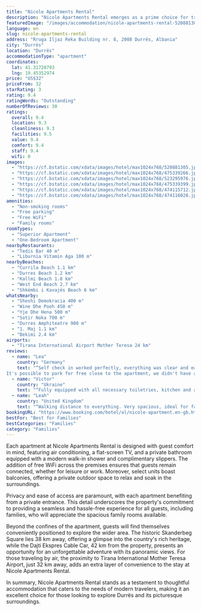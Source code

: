 ```yaml
---
title: "Nicole Apartments Rental"
description: "Nicole Apartments Rental emerges as a prime choice for travelers seeking comfort and convenience in the heart of Durrës."
featuredImage: "/images/accommodation/nicole-apartments-rental-520881305.jpg"
language: en
slug: nicole-apartments-rental
address: "Rruga Iljaz Reka Building nr. 8, 2008 Durrës, Albania"
city: "Durrës"
location: "Durrës"
accommodationType: "apartment"
coordinates:
  lat: 41.31720793
  lng: 19.45352974
price: "US$32"
priceFrom: 32
starRating: 3
rating: 9.4
ratingWords: "Outstanding"
numberOfReviews: 30
ratings:
  overall: 9.4
  location: 9.3
  cleanliness: 9.3
  facilities: 9.5
  value: 9.4
  comfort: 9.4
  staff: 9.4
  wifi: 0
images:
  - "https://cf.bstatic.com/xdata/images/hotel/max1024x768/520881305.jpg?k=c056f14e8fb71fe51412c31484d432f23f9d4196966890eabb0964be64d0669c&o=&hp=1"
  - "https://cf.bstatic.com/xdata/images/hotel/max1024x768/475339266.jpg?k=5bd75a9ececd7bea549a4e61d2f3098c797a222ccd8aa068f68abb1f962ae71e&o=&hp=1"
  - "https://cf.bstatic.com/xdata/images/hotel/max1024x768/523295976.jpg?k=39d630e3ef526e9ae0d731d1918bec520ab3cc87527b0109a5dfad0e34bb0d2a&o=&hp=1"
  - "https://cf.bstatic.com/xdata/images/hotel/max1024x768/475339399.jpg?k=79375318e2e0e8ecef08fa5c885b404a27817c2f2ff826648044ebb9016ae123&o=&hp=1"
  - "https://cf.bstatic.com/xdata/images/hotel/max1024x768/474115712.jpg?k=2a16aa7183d65de48db0d20eca86122c0634ba3ce896d1fb046ad9c0b03e1561&o=&hp=1"
  - "https://cf.bstatic.com/xdata/images/hotel/max1024x768/474116028.jpg?k=f2b4dcba081927322d12065e0f0611e5085b65f0a164fbe698b362d94feb25fd&o=&hp=1"
amenities:
  - "Non-smoking rooms"
  - "Free parking"
  - "Free WiFi"
  - "Family rooms"
roomTypes:
  - "Superior Apartment"
  - "One-Bedroom Apartment"
nearbyRestaurants:
  - "Tedis Bar 40 m"
  - "Liburnia Vitamin Aga 100 m"
nearbyBeaches:
  - "Currila Beach 1.1 km"
  - "Durres Beach 1.2 km"
  - "Kallmi Beach 1.8 km"
  - "West End Beach 2.7 km"
  - "Shkëmbi i Kavajës Beach 6 km"
whatsNearby:
  - "Sheshi Demokracia 400 m"
  - "Wine Dhe Pooh 450 m"
  - "Yje Dhe Hena 500 m"
  - "Sotir Noka 700 m"
  - "Durres Amphiteatre 900 m"
  - "1. Maj 1.1 km"
  - "Bekimi 2.4 km"
airports:
  - "Tirana International Airport Mother Teresa 24 km"
reviews:
  - name: "Lea"
    country: "Germany"
    text: "“Self check in worked perfectly, everything was clear and easy to follow. The apartment is really big and clean, we had everything we needed.
It's possible to park for free close to the apartment, we didn't have any issues with finding a slot.”"
  - name: "Victor"
    country: "Ukraine"
    text: "“Fully equipped with all necessary toiletries, kitchen and all other supplies for comfortable stay. Clean, honest, spacious and just cosy inviting apartment. Quick helpful support. Best value for money we’ve seen so far. Awesomeness we’ll...”"
  - name: "Leah"
    country: "United Kingdom"
    text: "“Walking distance to everything. Very spacious, ideal for families couples or friends. Nice kitchen area perfect for cooking and relaxing.”"
bookingURL: "https://www.booking.com/hotel/al/nicole-apartment.en-gb.html?aid=8035640"
bestFor: "Best for Families"
bestCategories: "Families"
category: "Families"
---
```


Each apartment at Nicole Apartments Rental is designed with guest comfort in mind, featuring air conditioning, a flat-screen TV, and a private bathroom equipped with a modern walk-in shower and complimentary slippers. The addition of free WiFi across the premises ensures that guests remain connected, whether for leisure or work. Moreover, select units boast balconies, offering a private outdoor space to relax and soak in the surroundings.

Privacy and ease of access are paramount, with each apartment benefiting from a private entrance. This detail underscores the property's commitment to providing a seamless and hassle-free experience for all guests, including families, who will appreciate the spacious family rooms available.

Beyond the confines of the apartment, guests will find themselves conveniently positioned to explore the wider area. The historic Skanderbeg Square lies 38 km away, offering a glimpse into the country's rich heritage, while the Dajti Ekspres Cable Car, 42 km from the property, presents an opportunity for an unforgettable adventure with its panoramic views. For those traveling by air, the proximity to Tirana International Mother Teresa Airport, just 32 km away, adds an extra layer of convenience to the stay at Nicole Apartments Rental.

In summary, Nicole Apartments Rental stands as a testament to thoughtful accommodation that caters to the needs of modern travelers, making it an excellent choice for those looking to explore Durrës and its picturesque surroundings.